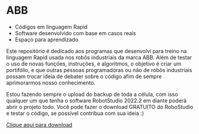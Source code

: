 # ABB

- Códigos em linguagem Rapid
- Software desenvolvido com base em casos reais
- Espaço para aprendizado

Este repositório é dedicado aos programas que desenvolvi para treino na linguagem Rapid usada nos robôs industriais da marca ABB.
Além de testar o uso de novas funções, instruções, e algoritmos, o objetivo é criar um portifólio, e que outras pessoas programadoras ou não de robôs industriais possam trocar ideia de debater sobre o código afim de sempre aprimorarmos nosso conhecimento.

Estou fazendo sempre o upload do backup de toda a célula, com isso qualquer um que tenha o software RobotStudio 2022.2 em diante poderá abrir o projeto todo.
Você pode fazer o download GRATUITO do RoboStudio e testar o código, se possível contribua com sua ideia :)

[Clique aqui para download](https://new.abb.com/products/robotics/robotstudio/downloads)
